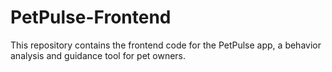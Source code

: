 # PetPulse-Frontend
This repository contains the frontend code for the PetPulse app, a behavior analysis and guidance tool for pet owners.
